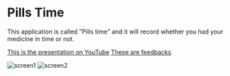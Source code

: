 # Pills Time

This application is called "Pills time" and it will record whether you had your medicine in time or not.

[This is the presentation on YouTube](https://youtu.be/Wv_cH7uQYls)
[These are feedbacks](https://drive.google.com/drive/folders/10_xCAm1aTur1Hax3VuFij7axT9nZ-5Yh?usp=sharing)

![screen1](https://i.imgur.com/oENT2he.png)
![screen2](https://i.imgur.com/WDm6glf.png)
